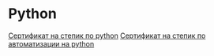 # Python
[Сертификат на степик по python](https://stepik.org/cert/1372623)
[Сертификат на степик по автоматизации на python](https://stepik.org/cert/1425877)
